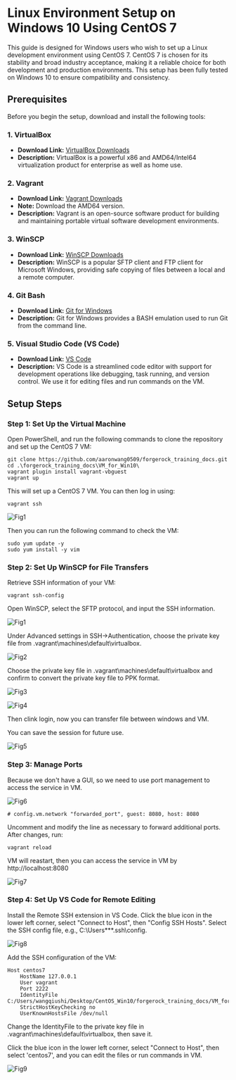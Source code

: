 # Linux Environment Setup on Windows 10 Using CentOS 7

This guide is designed for Windows users who wish to set up a Linux development environment using CentOS 7. CentOS 7 is chosen for its stability and broad industry acceptance, making it a reliable choice for both development and production environments. This setup has been fully tested on Windows 10 to ensure compatibility and consistency.

## Prerequisites

Before you begin the setup, download and install the following tools:

### 1. VirtualBox
- **Download Link:** [VirtualBox Downloads](https://www.virtualbox.org/wiki/Downloads)
- **Description:** VirtualBox is a powerful x86 and AMD64/Intel64 virtualization product for enterprise as well as home use.

### 2. Vagrant
- **Download Link:** [Vagrant Downloads](https://developer.hashicorp.com/vagrant/downloads)
- **Note:** Download the AMD64 version.
- **Description:** Vagrant is an open-source software product for building and maintaining portable virtual software development environments.

### 3. WinSCP
- **Download Link:** [WinSCP Downloads](https://winscp.net/eng/download.php)
- **Description:** WinSCP is a popular SFTP client and FTP client for Microsoft Windows, providing safe copying of files between a local and a remote computer.

### 4. Git Bash
- **Download Link:** [Git for Windows](https://gitforwindows.org/)
- **Description:** Git for Windows provides a BASH emulation used to run Git from the command line.

### 5. Visual Studio Code (VS Code)
- **Download Link:** [VS Code](https://code.visualstudio.com/)
- **Description:** VS Code is a streamlined code editor with support for development operations like debugging, task running, and version control. We use it for editing files and run commands on the VM.

## Setup Steps

### Step 1: Set Up the Virtual Machine

Open PowerShell, and run the following commands to clone the repository and set up the CentOS 7 VM:

```shell
git clone https://github.com/aaronwang0509/forgerock_training_docs.git
cd .\forgerock_training_docs\VM_for_Win10\
vagrant plugin install vagrant-vbguest
vagrant up
```

This will set up a CentOS 7 VM. You can then log in using:

```shell
vagrant ssh
```

![Fig1](./figs/fig10.png)

Then you can run the following command to check the VM:

```shell
sudo yum update -y
sudo yum install -y vim
```

### Step 2: Set Up WinSCP for File Transfers

Retrieve SSH information of your VM:

```shell
vagrant ssh-config
```

Open WinSCP, select the SFTP protocol, and input the SSH information.

![Fig1](./figs/fig1.png)

Under Advanced settings in SSH->Authentication, choose the private key file from .vagrant\machines\default\virtualbox.

![Fig2](./figs/fig2.png)

Choose the private key file in .vagrant\machines\default\virtualbox and confirm to convert the private key file to PPK format.

![Fig3](./figs/fig3.png)

![Fig4](./figs/fig4.png)

Then clink login, now you can transfer file between windows and VM.

You can save the session for future use.

![Fig5](./figs/fig5.png)

### Step 3: Manage Ports

Because we don't have a GUI, so we need to use port management to access the service in VM.

![Fig6](./figs/fig6.png)

```shell
# config.vm.network "forwarded_port", guest: 8080, host: 8080
```
Uncomment and modify the line as necessary to forward additional ports. After changes, run:

```shell
vagrant reload
```

VM will reastart, then you can access the service in VM by http://localhost:8080

![Fig7](./figs/fig7.png)

### Step 4: Set Up VS Code for Remote Editing

Install the Remote SSH extension in VS Code. Click the blue icon in the lower left corner, select "Connect to Host", then "Config SSH Hosts". Select the SSH config file, e.g., C:\Users\***\.ssh\config.

![Fig8](./figs/fig8.png)

Add the SSH configuration of the VM:

```shell
Host centos7
    HostName 127.0.0.1
    User vagrant
    Port 2222
    IdentityFile C:/Users/wangqiushi/Desktop/CentOS_Win10/forgerock_training_docs/VM_for_Win10/.vagrant/machines/default/virtualbox/private_key
    StrictHostKeyChecking no
    UserKnownHostsFile /dev/null
```
Change the IdentityFile to the private key file in .vagrant\machines\default\virtualbox, then save it.

Click the blue icon in the lower left corner, select "Connect to Host", then select 'centos7', and you can edit the files or run commands in VM.

![Fig9](./figs/fig9.png)

